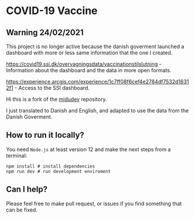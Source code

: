 # COVID-19 Vaccine

## Warning 24/02/2021
This project is no longer active because the danish goverment launched a dashboard with more or less same information that the one I created.

https://covid19.ssi.dk/overvagningsdata/vaccinationstilslutning - Information about the dashboard and the data in more open formats.

https://experience.arcgis.com/experience/1c7ff08f6cef4e2784df7532d16312f1 - Access to the SSI dashboard.


Hi this is a fork of the [midudev](https://github.com/midudev/covid-vacuna) repository.

I just translated to Danish and English, and adapted to use the data from the Danish Goverment.

## How to run it locally?

You need `Node.js` at least version 12 and make the next steps from a terminal:

```
npm install # install dependencies
npm run dev # run development enviroment
```

## Can I help?

Please feel free to make pull request, or issues if you find something that can be fixed.
